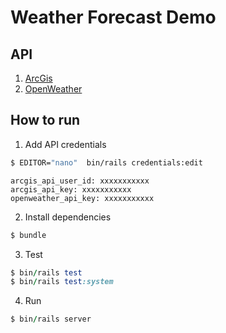 # Weather Forecast Demo

## API
1. [ArcGis](https://developers.arcgis.com/)
2. [OpenWeather](https://home.openweathermap.org/api_keys)

## How to run
1. Add API credentials
```sh
$ EDITOR="nano"  bin/rails credentials:edit
```
    arcgis_api_user_id: xxxxxxxxxxx
    arcgis_api_key: xxxxxxxxxxx
    openweather_api_key: xxxxxxxxxxx
2. Install dependencies
```ruby
$ bundle
```
3. Test
```ruby
$ bin/rails test
$ bin/rails test:system
```
4. Run
```ruby
$ bin/rails server
```
